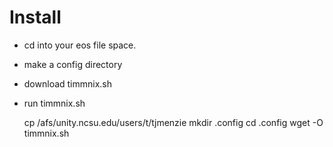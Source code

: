 # Install

- cd into your eos file space. 
- make a config directory
- download timmnix.sh
- run timmnix.sh

	cp /afs/unity.ncsu.edu/users/t/tjmenzie
	mkdir .config
	cd .config
	wget -O timmnix.sh



